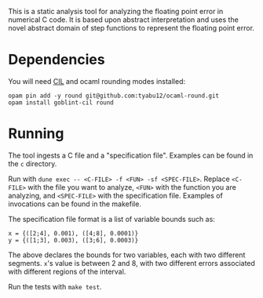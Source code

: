 This is a static analysis tool for analyzing the floating point error in
numerical C code.  It is based upon abstract interpretation and uses the novel
abstract domain of step functions to represent the floating point error.

# Dependencies
You will need [CIL](https://github.com/goblint/cil) and ocaml rounding
modes installed:

```
opam pin add -y round git@github.com:tyabu12/ocaml-round.git
opam install goblint-cil round
```

# Running

The tool ingests a C file and a "specification file".  Examples can be found in
the `c` directory.  

Run with `dune exec -- <C-FILE> -f <FUN> -sf <SPEC-FILE>`.  Replace `<C-FILE>`
with the file you want to analyze, `<FUN>` with the function you are analyzing,
and `<SPEC-FILE>` with the specification file.  Examples of invocations can be
found in the makefile.

The specification file format is a list of variable bounds such as:
```
x = {([2;4], 0.001), ([4;8], 0.0001)}
y = {([1;3], 0.003), ([3;6], 0.0003)}
```
The above declares the bounds for two variables, each with two different
segments.  `x`'s value is between 2 and 8, with two different errors
associated with different regions of the interval. 

Run the tests with `make test`.

